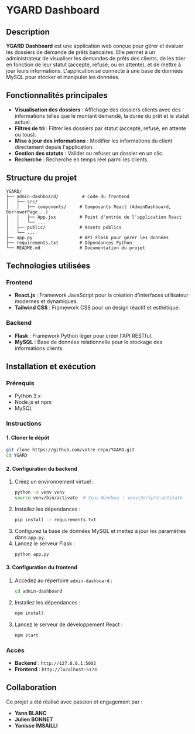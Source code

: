 # YGARD Dashboard

## Description

**YGARD Dashboard** est une application web conçue pour gérer et évaluer les dossiers de demande de prêts bancaires. Elle permet à un administrateur de visualiser les demandes de prêts des clients, de les trier en fonction de leur statut (accepté, refusé, ou en attente), et de mettre à jour leurs informations. L'application se connecte à une base de données MySQL pour stocker et manipuler les données.

## Fonctionnalités principales

- **Visualisation des dossiers** : Affichage des dossiers clients avec des informations telles que le montant demandé, la durée du prêt et le statut actuel.
- **Filtres de tri** : Filtrer les dossiers par statut (accepté, refusé, en attente ou tous).
- **Mise à jour des informations** : Modifier les informations du client directement depuis l'application.
- **Gestion des statuts** : Valider ou refuser un dossier en un clic.
- **Recherche** : Recherche en temps réel parmi les clients.

## Structure du projet

```
YGARD/
├── admin-dashboard/         # Code du frontend
│   ├── src/
│   │   ├── components/     # Composants React (AdminDashboard, BorrowerPage...)
│   │   ├── App.jsx         # Point d'entrée de l'application React
│   │   └── ...
│   ├── public/             # Assets publics
│   └── ...
├── app.py                  # API Flask pour gérer les données
├── requirements.txt        # Dépendances Python
└── README.md               # Documentation du projet
```

## Technologies utilisées

### Frontend
- **React.js** : Framework JavaScript pour la création d'interfaces utilisateur modernes et dynamiques.
- **Tailwind CSS** : Framework CSS pour un design réactif et esthétique.

### Backend
- **Flask** : Framework Python léger pour créer l'API RESTful.
- **MySQL** : Base de données relationnelle pour le stockage des informations clients.

## Installation et exécution

### Prérequis
- Python 3.x
- Node.js et npm
- MySQL

### Instructions

#### 1. Cloner le dépôt
```bash
git clone https://github.com/votre-repo/YGARD.git
cd YGARD
```

#### 2. Configuration du backend
1. Créez un environnement virtuel :
   ```bash
   python -m venv venv
   source venv/bin/activate  # Sous Windows : venv\Scripts\activate
   ```
2. Installez les dépendances :
   ```bash
   pip install -r requirements.txt
   ```
3. Configurez la base de données MySQL et mettez à jour les paramètres dans `app.py`.
4. Lancez le serveur Flask :
   ```bash
   python app.py
   ```

#### 3. Configuration du frontend
1. Accédez au répertoire `admin-dashboard` :
   ```bash
   cd admin-dashboard
   ```
2. Installez les dépendances :
   ```bash
   npm install
   ```
3. Lancez le serveur de développement React :
   ```bash
   npm start
   ```

### Accès
- **Backend** : `http://127.0.0.1:5002`
- **Frontend** : `http://localhost:5173`

## Collaboration

Ce projet a été réalisé avec passion et engagement par :
- **Yann BLANC**
- **Julien BONNET**
- **Yanisse IMSAILLI**
